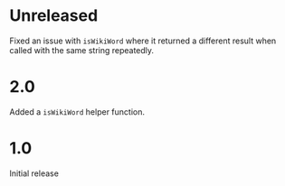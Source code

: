 # Unreleased

Fixed an issue with `isWikiWord` where it returned a different result
when called with the same string repeatedly.

# 2.0

Added a `isWikiWord` helper function.

# 1.0

Initial release
